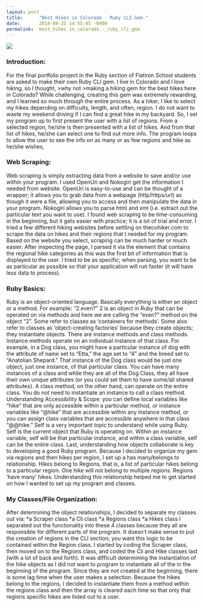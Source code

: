 ```yaml
---
layout: post
title:      "Best Hikes in Colorado - Ruby CLI Gem."
date:       2018-09-25 14:55:45 -0400
permalink:  best_hikes_in_colorado_-_ruby_cli_gem
---
```


![](https://imgur.com/a/3p4eUo7)


### Introduction:
For the final portfolio project in the Ruby section of Flatiron School students are asked to make their own Ruby CLI gem. I live in Colorado and I love hiking, so I thought, >why not >making a hiking gem for the best hikes here in Colorado? 
While challenging, creating this gem was extremely rewarding, and I learned so much through the entire process. As a hiker, I like to select my hikes depending on difficulty, length, and often, region. I do not want to waste my weekend driving if I can find a great hike in my backyard. So, I set my program up to first present the user with a list of regions. From a selected region, he/she is then presented with a list of hikes. And from that list of hikes, he/she can select one to find out more info. The program loops to allow the user to see the info on as many or as few regions and hike as he/she wishes, 

### Web Scraping:   
Web scraping is simply extracting data from a website to save and/or use within your program. I used OpenUri and Nokogiri get the information I needed from website. OpenUri is easy-to-use and can be thought of a wrapper; it allows you to grab data from a webpage (http/https/url) as though it were a file, allowing you to access and then manipulate the data in your program. Nokogiri allows you to parse html and xml (i.e. extract out the particular text you want to use). I found web scraping to be time-consuming in the beginning, but it gets easier with practice; it is a lot of trial and error. I tried a few different hiking websites before settling on thecohiker.com to scrape the data on hikes and their regions that I needed for my program. Based on the website you select, scraping can be much harder or much easier. After inspecting the page, I parsed it via the element that contains the regional hike categories as this was the first bit of information that is displayed to the user. I tried to be as specific; when parsing, you want to be as particular as possible so that your application will run faster (it will have less data to process).

### Ruby Basics:
Ruby is an object-oriented language. Basically everything is either an object or a method. For example: “2.even?” 2 is an object in Ruby that can be operated on via methods and here we are calling the “even?” method on the object “2”. Some refer to classes as ‘containers for methods’. Some also refer to classes as ‘object-creating factories’ because they create objects; they instantiate objects. 
There are instance methods and class methods. Instance methods operate on an individual instance of that class. For example, in a Dog class, you might have a particular instance of dog with the attribute of name set to “Etta,” the age set to “4” and the breed set to “Anatolian Shepard.” That instance of the Dog class would be just one object, just one instance, of that particular class. You can have many instances of a class and while they are all of the Dog Class, they all have their own unique attributes (or you could set them to have some/all shared attributes). A class method, on the other hand, can operate on the entire class. You do not need to instantiate an instance to call a class method. 
Understanding Accessibility & Scope: you can define local variables like “hike” that are only accessible within a particular method, or instance variables like “@hike” that are accessible within any instance method, or you can assign class variables that are accessible anywhere in that class “@@hike.” 
Self is a very important topic to understand while using Ruby. Self is the current object that Ruby is operating on. Within an instance variable, self will be that particular instance, and within a class variable, self can be the entire class. 
Last, understanding how objects collaborate is key to developing a good Ruby program. Because I decided to organize my gem via regions and then hikes per region, I set up a has many/belongs to relationship. Hikes belong to Regions, that is, a list of particular hikes belong to a particular region. One hike will not belong to multiple regions. Regions ‘have many’ hikes. Understanding this relationship helped me to get started on how I wanted to set up my program and classes. 
 
### My Classes/File Organization:
After determining the object relationships, I decided to separate my classes out via: 
*a Scraper class
*a Cli class
*a Regions class
*a Hikes class 
I separated out the functionality into these 4 classes because they all are responsible for different parts of the program. It doesn’t make sense to put the creation of regions in the CLI section; you want this logic to be contained within the Region class. I started by coding the Scraper class, then moved on to the Regions class, and coded the Cli and Hike classes last (with a lot of back and forth). It was difficult determining the instantiation of the hike objects as I did not want to program to instantiate all of the in the beginning of the program. Since they are not created at the beginning, there is some lag time when the user makes a selection. Because the hikes belong to the regions, I decided to instantiate them from a method within the regions class and then the array is cleared each time so that only that regions specific hikes are listed out to a user.


